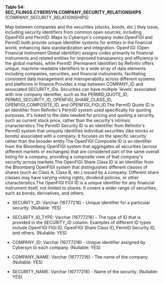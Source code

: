 **Table 54: SEC_FILINGS.CYBERSYN.COMPANY_SECURITY_RELATIONSHIPS** (COMPANY_SECURITY_RELATIONSHIPS)

Map between companies and the securities (stocks, bonds, etc.) they issue, including security identifiers from common open sources, including OpenFIGI and PermID. Maps to Cybersyn's company index.OpenFIGI and PermID both provide unique identifier systems for entities in the financial world, enhancing data standardization and integration. OpenFIGI (Open Financial Instrument Global Identifier) assigns codes primarily to financial instruments and related entities for improved transparency and efficiency in the global markets, while PermID (Permanent Identifier) by Refinitiv offers unique, machine-readable identifiers to a wide array of data elements including companies, securities, and financial instruments, facilitating consistent data management and interoperability across different systems and platforms in finance.Provides a map between COMPANY_ID and associated SECURITY_IDs. Securities can have multiple 'levels' associated with one company identifier, such as the PERMID_QUOTE_ID, PERMID_SECURITY_ID, OPENFIGI_SHARE_CLASS_ID, OPENFIGI_COMPOSITE_ID, and OPENFIGI_FIGI_ID.The PermID Quote ID is an identifier from Refinitiv's PermID system used specifically for quoting purposes. It's linked to the data needed for pricing and quoting a security, such as current stock price, rather than the security's intrinsic characteristics.The PermID Security ID is an identifier from Refinitiv's PermID system that uniquely identifies individual securities (like stocks or bonds) associated with a company. It focuses on the specific security rather than the broader entity.The OpenFIGI Composite ID is an identifier from the Bloomberg OpenFIGI system that aggregates all securities (across different markets or exchanges) that are considered part of the same overall listing for a company, providing a composite view of that company's security across markets.The OpenFIGI Share Class ID is an identifier from the Bloomberg OpenFIGI system that distinguishes different classes of shares (such as Class A, Class B, etc.) issued by a company. Different share classes may have varying voting rights, dividend policies, or other characteristics.The OpenFIGI FIGI ID is a unique identifier for any financial instrument itself, not limited to shares. It covers a wider range of securities, such as bonds, derivatives, and others.

- SECURITY_ID: Varchar (16777216) - Unique identifier for a particular security. (Nullable: YES)

- SECURITY_ID_TYPE: Varchar (16777216) - The type of ID that is provided in the SECURITY_ID column. Examples of different ID types include OpenFIGI FIGI ID, OpenFIGI Share Class ID, PermID Security ID, and others. (Nullable: YES)

- COMPANY_ID: Varchar (16777216) - Unique identifier assigned by Cybersyn to each company. (Nullable: YES)

- COMPANY_NAME: Varchar (16777216) - The name of the company. (Nullable: YES)

- SECURITY_NAME: Varchar (16777216) - Name of the security. (Nullable: YES)

